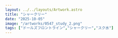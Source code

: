 ```yaml
---
layout: ../../layouts/Artwork.astro
title: "シャークリー"
date: "2025-10-05"
image: "/artworks/0547_study_2.png"
tags: ["ドールズフロントライン","シャークリー","スク水"]
---
```


